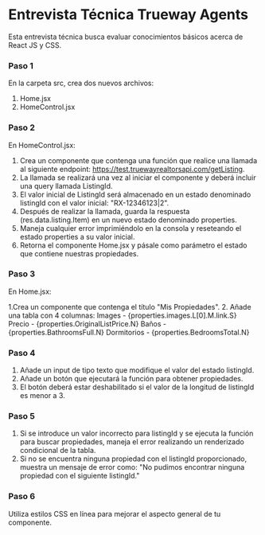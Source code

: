 # Entrevista Técnica Trueway Agents
Esta entrevista técnica busca evaluar conocimientos básicos acerca de React JS y CSS.

### Paso 1
En la carpeta src, crea dos nuevos archivos:

1. Home.jsx
2. HomeControl.jsx

### Paso 2
En HomeControl.jsx:

1. Crea un componente que contenga una función que realice una llamada al siguiente endpoint: https://test.truewayrealtorsapi.com/getListing.
2. La llamada se realizará una vez al iniciar el componente y deberá incluir una query llamada ListingId.
3. El valor inicial de ListingId será almacenado en un estado denominado listingId con el valor inicial: "RX-12346123|2".
4. Después de realizar la llamada, guarda la respuesta (res.data.listing.Item) en un nuevo estado denominado properties.
5. Maneja cualquier error imprimiéndolo en la consola y reseteando el estado properties a su valor inicial.
6. Retorna el componente Home.jsx y pásale como parámetro el estado que contiene nuestras propiedades.

### Paso 3
En Home.jsx:

1.Crea un componente que contenga el título "Mis Propiedades".
2. Añade una tabla con 4 columnas:
Images - {properties.images.L[0].M.link.S}
Precio - {properties.OriginalListPrice.N}
Baños - {properties.BathroomsFull.N}
Dormitorios - {properties.BedroomsTotal.N}

### Paso 4
1. Añade un input de tipo texto que modifique el valor del estado listingId.
2. Añade un botón que ejecutará la función para obtener propiedades.
3. El botón deberá estar deshabilitado si el valor de la longitud de listingId es menor a 3.

### Paso 5
1. Si se introduce un valor incorrecto para listingId y se ejecuta la función para buscar propiedades, maneja el error realizando un renderizado condicional de la tabla.
2. Si no se encuentra ninguna propiedad con el listingId proporcionado, muestra un mensaje de error como: "No pudimos encontrar ninguna propiedad con el siguiente listingId."
   
### Paso 6
Utiliza estilos CSS en línea para mejorar el aspecto general de tu componente.

